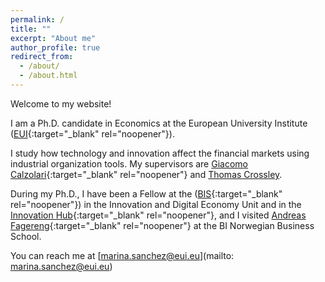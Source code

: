 ```yaml
---
permalink: /
title: ""
excerpt: "About me"
author_profile: true
redirect_from: 
  - /about/
  - /about.html
---
```

Welcome to my website! 

I am a Ph.D. candidate in Economics at the European University Institute ([EUI][euilink]{:target="_blank" rel="noopener"}).

I study how technology and innovation affect the financial markets using industrial organization tools. My supervisors are [Giacomo Calzolari][giacomolink]{:target="_blank" rel="noopener"} and [Thomas Crossley][thomaslink]. 

During my Ph.D., I have been a Fellow at the ([BIS][bislink]{:target="_blank" rel="noopener"}) in the Innovation and Digital Economy Unit and in the [Innovation Hub][bisihlink]{:target="_blank" rel="noopener"}, and I visited [Andreas Fagereng][fagerenglink]{:target="_blank" rel="noopener"} at the BI Norwegian Business School.

You can reach me at [marina.sanchez@eui.eu](mailto: marina.sanchez@eui.eu)



[euilink]: https://eui.eu/economics
[giacomolink]: https://sites.google.com/view/giacomo-calzolari
[thomaslink]: https://sites.google.com/site/tfcrossley/
[fagerenglink]: https://sites.google.com/site/andreasfagereng/

[bislink]: https://bis.org
[bisihlink]: https://www.bis.org/about/bisih/locations/eurosystem.htm 
